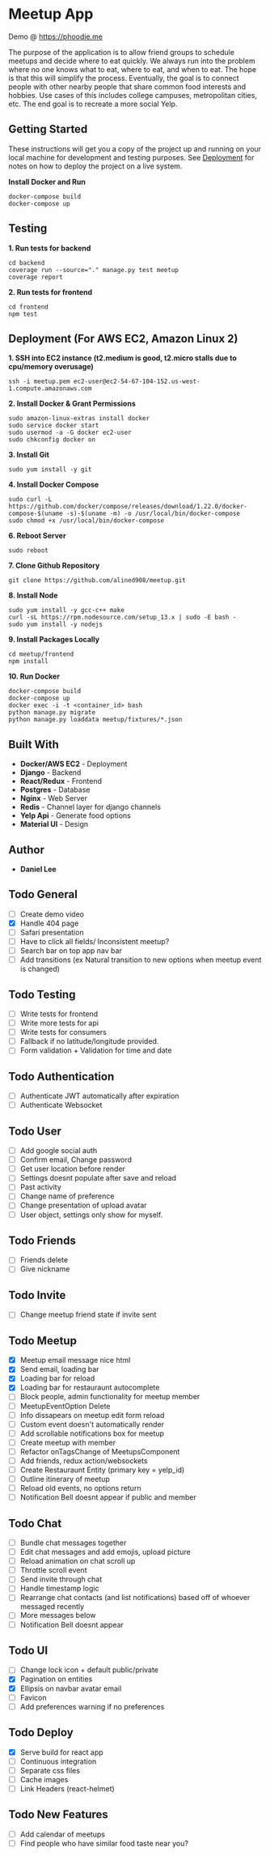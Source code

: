 # Meetup App
Demo @ https://phoodie.me

The purpose of the application is to allow friend groups to schedule meetups and decide where to eat quickly.  We always run into the problem where no one knows what to eat, where to eat, and when to eat.  The hope is that this will simplify the process.  Eventually, the goal is to connect people with other nearby people that share common food interests and hobbies. Use cases of this includes college campuses, metropolitan cities, etc. The end goal is to recreate a more social Yelp.

## Getting Started
These instructions will get you a copy of the project up and running on your local machine for development and testing purposes. See [Deployment](#deployment) for notes on how to deploy the project on a live system.

**Install Docker and Run**
```
docker-compose build
docker-compose up
```

## Testing
**1. Run tests for backend**
```
cd backend
coverage run --source="." manage.py test meetup
coverage report
```
**2. Run tests for frontend**
```
cd frontend
npm test
```

## Deployment (For AWS EC2, Amazon Linux 2)
**1. SSH into EC2 instance (t2.medium is good, t2.micro stalls due to cpu/memory overusage)**
``` 
ssh -i meetup.pem ec2-user@ec2-54-67-104-152.us-west-1.compute.amazonaws.com 
```
**2. Install Docker & Grant Permissions**
```
sudo amazon-linux-extras install docker
sudo service docker start
sudo usermod -a -G docker ec2-user
sudo chkconfig docker on
```
**3. Install Git**
```
sudo yum install -y git
```
**4. Install Docker Compose**
```
sudo curl -L https://github.com/docker/compose/releases/download/1.22.0/docker-compose-$(uname -s)-$(uname -m) -o /usr/local/bin/docker-compose
sudo chmod +x /usr/local/bin/docker-compose
```
**6. Reboot Server**
```
sudo reboot
```
**7. Clone Github Repository** 
```
git clone https://github.com/alined908/meetup.git
```
**8. Install Node**
```
sudo yum install -y gcc-c++ make
curl -sL https://rpm.nodesource.com/setup_13.x | sudo -E bash -
sudo yum install -y nodejs
```
**9. Install Packages Locally**
```
cd meetup/frontend
npm install
```
**10. Run Docker**
```
docker-compose build
docker-compose up
docker exec -i -t <container_id> bash
python manage.py migrate
python manage.py loaddata meetup/fixtures/*.json
```

## Built With

* **Docker/AWS EC2** - Deployment
* **Django** - Backend
* **React/Redux** - Frontend
* **Postgres** - Database
* **Nginx** - Web Server
* **Redis** - Channel layer for django channels
* **Yelp Api** - Generate food options
* **Material UI** - Design

## Author
* **Daniel Lee** 

## Todo General
- [ ] Create demo video
- [x] Handle 404 page
- [ ] Safari presentation
- [ ] Have to click all fields/ Inconsistent meetup?
- [ ] Search bar on top app nav bar
- [ ] Add transitions (ex Natural transition to new options when meetup event is changed)

## Todo Testing 
- [ ] Write tests for frontend
- [ ] Write more tests for api
- [ ] Write tests for consumers
- [ ] Fallback if no latitude/longitude provided.
- [ ] Form validation + Validation for time and date

## Todo Authentication
- [ ] Authenticate JWT automatically after expiration
- [ ] Authenticate Websocket

## Todo User
- [ ] Add google social auth 
- [ ] Confirm email, Change password
- [ ] Get user location before render
- [ ] Settings doesnt populate after save and reload
- [ ] Past activity
- [ ] Change name of preference
- [ ] Change presentation of upload avatar
- [ ] User object, settings only show for myself.

## Todo Friends
- [ ] Friends delete
- [ ] Give nickname

## Todo Invite
- [ ] Change meetup friend state if invite sent

## Todo Meetup
- [x] Meetup email message nice html
- [x] Send email, loading bar
- [x] Loading bar for reload
- [x] Loading bar for restauraunt autocomplete
- [ ] Block people, admin functionality for meetup member
- [ ] MeetupEventOption Delete
- [ ] Info dissapears on meetup edit form reload
- [ ] Custom event doesn't automatically render
- [ ] Add scrollable notifications box for meetup
- [ ] Create meetup with member
- [ ] Refactor onTagsChange of MeetupsComponent
- [ ] Add friends, redux action/websockets
- [ ] Create Restauraunt Entity (primary key = yelp_id)
- [ ] Outline itinerary of meetup
- [ ] Reload old events, no options return
- [ ] Notification Bell doesnt appear if public and member

## Todo Chat
- [ ] Bundle chat messages together
- [ ] Edit chat messages and add emojis, upload picture
- [ ] Reload animation on chat scroll up
- [ ] Throttle scroll event
- [ ] Send invite through chat
- [ ] Handle timestamp logic
- [ ] Rearrange chat contacts (and list notifications) based off of whoever messaged recently
- [ ] More messages below 
- [ ] Notification Bell doesnt appear

## Todo UI
- [ ] Change lock icon + default public/private
- [x] Pagination on entities
- [x] Ellipsis on navbar avatar email
- [ ] Favicon
- [ ] Add preferences warning if no preferences

## Todo Deploy
- [x] Serve build for react app
- [ ] Continuous integration
- [ ] Separate css files
- [ ] Cache images
- [ ] Link Headers (react-helmet)

## Todo New Features
- [ ] Add calendar of meetups
- [ ] Find people who have similar food taste near you?